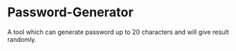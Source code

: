 # Password-Generator
A tool which can generate password up to 20 characters and will give result randomly.
